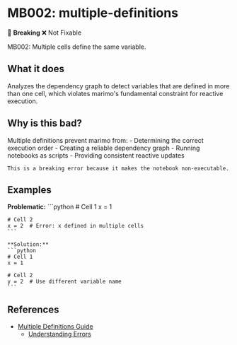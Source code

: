 # MB002: multiple-definitions

🚨 **Breaking** ❌ Not Fixable

MB002: Multiple cells define the same variable.

## What it does

Analyzes the dependency graph to detect variables that are defined in more
    than one cell, which violates marimo's fundamental constraint for reactive execution.

## Why is this bad?

Multiple definitions prevent marimo from:
    - Determining the correct execution order
    - Creating a reliable dependency graph
    - Running notebooks as scripts
    - Providing consistent reactive updates

    This is a breaking error because it makes the notebook non-executable.

## Examples

**Problematic:**
    ```python
    # Cell 1
    x = 1

    # Cell 2
    x = 2  # Error: x defined in multiple cells
    ```

    **Solution:**
    ```python
    # Cell 1
    x = 1

    # Cell 2
    y = 2  # Use different variable name
    ```

## References

- [Multiple Definitions Guide](https://docs.marimo.io/guides/understanding_errors/multiple_definitions/)
    - [Understanding Errors](https://docs.marimo.io/guides/understanding_errors/)

